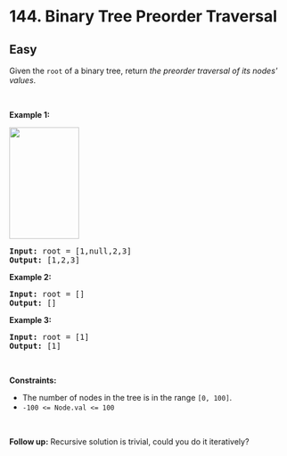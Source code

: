 # 144. Binary Tree Preorder Traversal
## Easy
<p>Given the <code>root</code> of a binary tree, return <em>the preorder traversal of its nodes' values</em>.</p>

<p>&nbsp;</p>
<p><strong class="example">Example 1:</strong></p>
<img alt="" src="https://assets.leetcode.com/uploads/2020/09/15/inorder_1.jpg" style="width: 125px; height: 200px;">
<pre><strong>Input:</strong> root = [1,null,2,3]
<strong>Output:</strong> [1,2,3]
</pre>

<p><strong class="example">Example 2:</strong></p>

<pre><strong>Input:</strong> root = []
<strong>Output:</strong> []
</pre>

<p><strong class="example">Example 3:</strong></p>

<pre><strong>Input:</strong> root = [1]
<strong>Output:</strong> [1]
</pre>

<p>&nbsp;</p>
<p><strong>Constraints:</strong></p>

<ul>
	<li>The number of nodes in the tree is in the range <code>[0, 100]</code>.</li>
	<li><code>-100 &lt;= Node.val &lt;= 100</code></li>
</ul>

<p>&nbsp;</p>
<p><strong>Follow up:</strong> Recursive solution is trivial, could you do it iteratively?</p>
